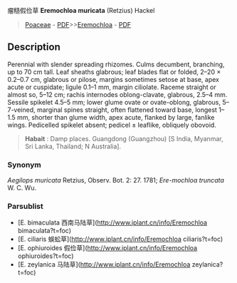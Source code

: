 瘤糙假俭草 **Eremochloa muricata** (Retzius) Hackel

> [Poaceae](http://www.iplant.cn/info/Poaceae?t=foc) - [PDF](http://www.iplant.cn/foc/pdf/Poaceae.pdf)>>[Eremochloa](http://www.iplant.cn/info/Eremochloa?t=foc) - [PDF](http://www.iplant.cn/foc/pdf/Eremochloa.pdf)

## Description

Perennial with slender spreading rhizomes. Culms decumbent, branching, up to 70 cm tall. Leaf sheaths glabrous; leaf blades flat or folded, 2–20 × 0.2–0.7 cm, glabrous or pilose, margins sometimes setose at base, apex acute or cuspidate; ligule 0.1–1 mm, margin ciliolate. Raceme straight or almost so, 5–12 cm; rachis internodes oblong-clavate, glabrous, 2.5–4 mm. Sessile spikelet 4.5–5 mm; lower glume ovate or ovate-oblong, glabrous, 5–7-veined, marginal spines straight, often flattened toward base, longest 1–1.5 mm, shorter than glume width, apex acute, flanked by large, fanlike wings. Pedicelled spikelet absent; pedicel ± leaflike, obliquely obovoid.


> **Habait** : 
> Damp places. Guangdong (Guangzhou) [S India, Myanmar, Sri Lanka, Thailand; N Australia].

### Synonym
*Aegilops muricata* Retzius, Observ. Bot. 2: 27. 1781; *Ere-mochloa truncata* W. C. Wu.



### Parsublist

* [E.  bimaculata  西南马陆草](http://www.iplant.cn/info/Eremochloa bimaculata?t=foc)
* [E.  ciliaris  蜈蚣草](http://www.iplant.cn/info/Eremochloa ciliaris?t=foc)
* [E.  ophiuroides  假俭草](http://www.iplant.cn/info/Eremochloa ophiuroides?t=foc)
* [E.  zeylanica  马陆草](http://www.iplant.cn/info/Eremochloa zeylanica?t=foc)
